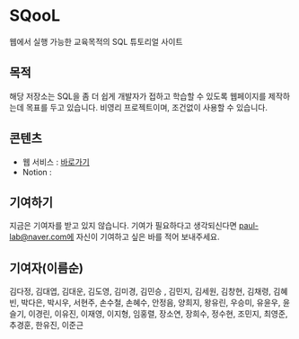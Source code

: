 # SQooL

웹에서 실행 가능한 교육목적의 SQL 튜토리얼 사이트

## 목적

해당 저장소는 SQL을 좀 더 쉽게 개발자가 접하고 학습할 수 있도록 웹페이지를 제작하는데 목표를 두고 있습니다. 비영리 프로젝트이며, 조건없이 사용할 수 있습니다.

## 콘텐츠

- 웹 서비스 : [바로가기](https://flexngrid.com/)
- Notion :

## 기여하기

지금은 기여자를 받고 있지 않습니다. 기여가 필요하다고 생각되신다면 paul-lab@naver.com에 자신이 기여하고 싶은 바를 적어 보내주세요.

## 기여자(이름순)

김다정, 김대엽, 김대운, 김도영, 김미경, 김민승 , 김민지, 김세원, 김창현, 김채령, 김혜빈, 박다은, 박시우, 서현주, 손수철, 손혜수, 안정음, 양희지, 왕유린, 우승미, 유윤우, 윤슬기, 이경린, 이유진, 이재영, 이지형, 임홍렬, 장소연, 장희수, 정수현, 조민지, 최영준, 추경훈, 한유진, 이준근
